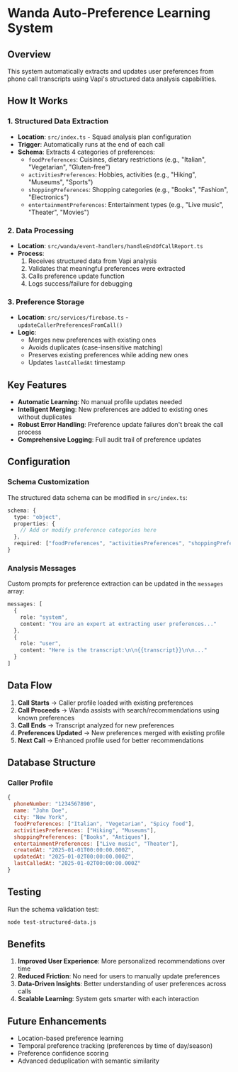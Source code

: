 # Wanda Auto-Preference Learning System

## Overview

This system automatically extracts and updates user preferences from phone call transcripts using Vapi's structured data analysis capabilities.

## How It Works

### 1. Structured Data Extraction
- **Location**: `src/index.ts` - Squad analysis plan configuration
- **Trigger**: Automatically runs at the end of each call
- **Schema**: Extracts 4 categories of preferences:
  - `foodPreferences`: Cuisines, dietary restrictions (e.g., "Italian", "Vegetarian", "Gluten-free")
  - `activitiesPreferences`: Hobbies, activities (e.g., "Hiking", "Museums", "Sports")
  - `shoppingPreferences`: Shopping categories (e.g., "Books", "Fashion", "Electronics")
  - `entertainmentPreferences`: Entertainment types (e.g., "Live music", "Theater", "Movies")

### 2. Data Processing
- **Location**: `src/wanda/event-handlers/handleEndOfCallReport.ts`
- **Process**: 
  1. Receives structured data from Vapi analysis
  2. Validates that meaningful preferences were extracted
  3. Calls preference update function
  4. Logs success/failure for debugging

### 3. Preference Storage
- **Location**: `src/services/firebase.ts` - `updateCallerPreferencesFromCall()`
- **Logic**:
  - Merges new preferences with existing ones
  - Avoids duplicates (case-insensitive matching)
  - Preserves existing preferences while adding new ones
  - Updates `lastCalledAt` timestamp

## Key Features

- **Automatic Learning**: No manual profile updates needed
- **Intelligent Merging**: New preferences are added to existing ones without duplicates
- **Robust Error Handling**: Preference update failures don't break the call process
- **Comprehensive Logging**: Full audit trail of preference updates

## Configuration

### Schema Customization
The structured data schema can be modified in `src/index.ts`:

```typescript
schema: {
  type: "object",
  properties: {
    // Add or modify preference categories here
  },
  required: ["foodPreferences", "activitiesPreferences", "shoppingPreferences", "entertainmentPreferences"]
}
```

### Analysis Messages
Custom prompts for preference extraction can be updated in the `messages` array:

```typescript
messages: [
  {
    role: "system",
    content: "You are an expert at extracting user preferences..."
  },
  {
    role: "user", 
    content: "Here is the transcript:\n\n{{transcript}}\n\n..."
  }
]
```

## Data Flow

1. **Call Starts** → Caller profile loaded with existing preferences
2. **Call Proceeds** → Wanda assists with search/recommendations using known preferences
3. **Call Ends** → Transcript analyzed for new preferences
4. **Preferences Updated** → New preferences merged with existing profile
5. **Next Call** → Enhanced profile used for better recommendations

## Database Structure

### Caller Profile
```javascript
{
  phoneNumber: "1234567890",
  name: "John Doe",
  city: "New York",
  foodPreferences: ["Italian", "Vegetarian", "Spicy food"],
  activitiesPreferences: ["Hiking", "Museums"],
  shoppingPreferences: ["Books", "Antiques"], 
  entertainmentPreferences: ["Live music", "Theater"],
  createdAt: "2025-01-01T00:00:00.000Z",
  updatedAt: "2025-01-02T00:00:00.000Z",
  lastCalledAt: "2025-01-02T00:00:00.000Z"
}
```

## Testing

Run the schema validation test:
```bash
node test-structured-data.js
```

## Benefits

1. **Improved User Experience**: More personalized recommendations over time
2. **Reduced Friction**: No need for users to manually update preferences
3. **Data-Driven Insights**: Better understanding of user preferences across calls
4. **Scalable Learning**: System gets smarter with each interaction

## Future Enhancements

- Location-based preference learning
- Temporal preference tracking (preferences by time of day/season)
- Preference confidence scoring
- Advanced deduplication with semantic similarity
